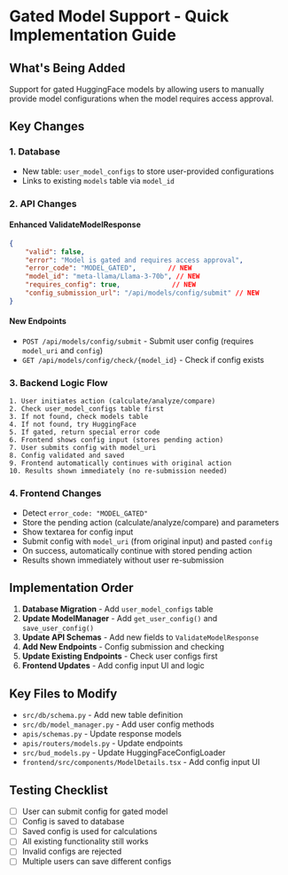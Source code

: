 # Gated Model Support - Quick Implementation Guide

## What's Being Added

Support for gated HuggingFace models by allowing users to manually provide model configurations when the model requires access approval.

## Key Changes

### 1. Database
- New table: `user_model_configs` to store user-provided configurations
- Links to existing `models` table via `model_id`

### 2. API Changes

#### Enhanced ValidateModelResponse
```json
{
    "valid": false,
    "error": "Model is gated and requires access approval",
    "error_code": "MODEL_GATED",        // NEW
    "model_id": "meta-llama/Llama-3-70b", // NEW
    "requires_config": true,             // NEW
    "config_submission_url": "/api/models/config/submit" // NEW
}
```

#### New Endpoints
- `POST /api/models/config/submit` - Submit user config (requires `model_uri` and `config`)
- `GET /api/models/config/check/{model_id}` - Check if config exists

### 3. Backend Logic Flow
```
1. User initiates action (calculate/analyze/compare)
2. Check user_model_configs table first
3. If not found, check models table
4. If not found, try HuggingFace
5. If gated, return special error code
6. Frontend shows config input (stores pending action)
7. User submits config with model_uri
8. Config validated and saved
9. Frontend automatically continues with original action
10. Results shown immediately (no re-submission needed)
```

### 4. Frontend Changes
- Detect `error_code: "MODEL_GATED"`
- Store the pending action (calculate/analyze/compare) and parameters
- Show textarea for config input
- Submit config with `model_uri` (from original input) and pasted `config`
- On success, automatically continue with stored pending action
- Results shown immediately without user re-submission

## Implementation Order

1. **Database Migration** - Add `user_model_configs` table
2. **Update ModelManager** - Add `get_user_config()` and `save_user_config()`
3. **Update API Schemas** - Add new fields to `ValidateModelResponse`
4. **Add New Endpoints** - Config submission and checking
5. **Update Existing Endpoints** - Check user configs first
6. **Frontend Updates** - Add config input UI and logic

## Key Files to Modify

- `src/db/schema.py` - Add new table definition
- `src/db/model_manager.py` - Add user config methods
- `apis/schemas.py` - Update response models
- `apis/routers/models.py` - Update endpoints
- `src/bud_models.py` - Update HuggingFaceConfigLoader
- `frontend/src/components/ModelDetails.tsx` - Add config input UI

## Testing Checklist

- [ ] User can submit config for gated model
- [ ] Config is saved to database
- [ ] Saved config is used for calculations
- [ ] All existing functionality still works
- [ ] Invalid configs are rejected
- [ ] Multiple users can save different configs 